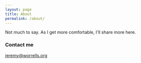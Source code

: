 ```yaml
---
layout: page
title: About
permalink: /about/
---
```


Not much to say. As I get more comfortable, I'll share more here.

### Contact me

[jeremy@worrells.org](mailto:jeremy@worrells.org)
